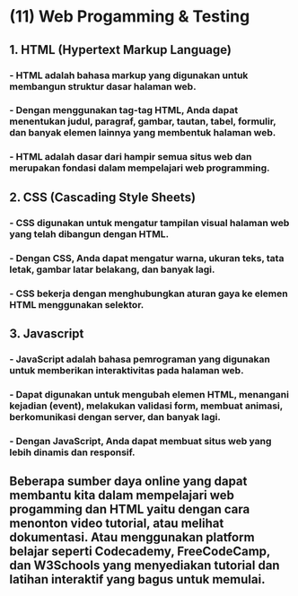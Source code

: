 # (11) Web Progamming & Testing

## 1. HTML (Hypertext Markup Language)
### - HTML adalah bahasa markup yang digunakan untuk membangun struktur dasar halaman web.
### - Dengan menggunakan tag-tag HTML, Anda dapat menentukan judul, paragraf, gambar, tautan, tabel, formulir, dan banyak elemen lainnya yang membentuk halaman web.
### - HTML adalah dasar dari hampir semua situs web dan merupakan fondasi dalam mempelajari web programming.

## 2. CSS (Cascading Style Sheets)
### - CSS digunakan untuk mengatur tampilan visual halaman web yang telah dibangun dengan HTML.
### - Dengan CSS, Anda dapat mengatur warna, ukuran teks, tata letak, gambar latar belakang, dan banyak lagi.
### - CSS bekerja dengan menghubungkan aturan gaya ke elemen HTML menggunakan selektor.

## 3. Javascript
### - JavaScript adalah bahasa pemrograman yang digunakan untuk memberikan interaktivitas pada halaman web.
### - Dapat digunakan untuk mengubah elemen HTML, menangani kejadian (event), melakukan validasi form, membuat animasi, berkomunikasi dengan server, dan banyak lagi.
### - Dengan JavaScript, Anda dapat membuat situs web yang lebih dinamis dan responsif.

## Beberapa sumber daya online yang dapat membantu kita dalam mempelajari web progamming dan HTML yaitu dengan cara menonton video tutorial, atau melihat dokumentasi. Atau menggunakan platform belajar seperti Codecademy, FreeCodeCamp, dan W3Schools yang menyediakan tutorial dan latihan interaktif yang bagus untuk memulai.  
